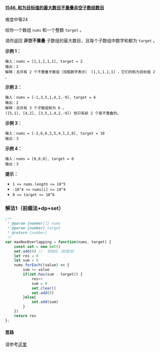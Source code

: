 #### [1546. 和为目标值的最大数目不重叠非空子数组数目](https://leetcode-cn.com/problems/maximum-number-of-non-overlapping-subarrays-with-sum-equals-target/)

难度中等24

给你一个数组 `nums` 和一个整数 `target` 。

请你返回 **非空不重叠** 子数组的最大数目，且每个子数组中数字和都为 `target` 。

 

**示例 1：**

```
输入：nums = [1,1,1,1,1], target = 2
输出：2
解释：总共有 2 个不重叠子数组（加粗数字表示） [1,1,1,1,1] ，它们的和为目标值 2 。
```

**示例 2：**

```
输入：nums = [-1,3,5,1,4,2,-9], target = 6
输出：2
解释：总共有 3 个子数组和为 6 。
([5,1], [4,2], [3,5,1,4,2,-9]) 但只有前 2 个是不重叠的。
```

**示例 3：**

```
输入：nums = [-2,6,6,3,5,4,1,2,8], target = 10
输出：3
```

**示例 4：**

```
输入：nums = [0,0,0], target = 0
输出：3
```

 

**提示：**

- `1 <= nums.length <= 10^5`
- `-10^4 <= nums[i] <= 10^4`
- `0 <= target <= 10^6`

### 解法1（前缀法+dp+set）

```js
/**
 * @param {number[]} nums
 * @param {number} target
 * @return {number}
 */
var maxNonOverlapping = function(nums, target) {
    const set = new Set()
    set.add(0) //  初始化（前缀法）
    let res = 0
    let sum = 0
    nums.forEach((value) => {
        sum += value
        if(set.has(sum - target)) {
            res++
            sum = 0
            set.clear()
            set.add(0)
        }else{
            set.add(sum)
        }
    })
    return res
};
```

#### 思路

请参考[这里](https://leetcode-cn.com/problems/maximum-number-of-non-overlapping-subarrays-with-sum-equals-target/solution/c-qian-zhui-he-tan-xin-shuang-bai-by-scyq/)